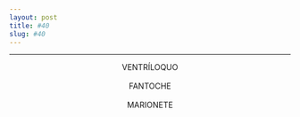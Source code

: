```yaml
---
layout: post
title: #40
slug: #40
---
```

---
<p class="description" style="text-align: center;">
VENTRÍLOQUO
<br>
<br>
FANTOCHE
<br>
<br>
MARIONETE
<br>
<br>
